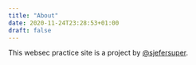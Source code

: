 ```yaml
---
title: "About"
date: 2020-11-24T23:28:53+01:00
draft: false
---
```

This websec practice site is a project by [@sjefersuper](https://twitter.com/sjefersuper).

